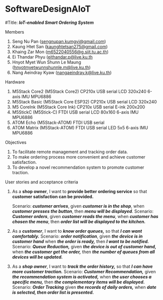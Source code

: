 # SoftwareDesignAIoT
#Title: ***IoT-enabled Smart Ordering System***

Members
1. Seng Nu Pan (sengnupan.kumgyi@gmail.com)
2. Kaung Htet San (kaunghtetsan275@gmail.com)
3. Khaing Zar Mon (m6522040556@g.siit.tu.ac.th)
4. Ei Thandar Phyu (eithandar.p@live.ku.th
5. Hnyot Myet Wun Shunn Le Maung (hnyotmyetwunnshunnle.m@live.ku.th)
6. Nang Aeindray Kyaw (nangaeindray.k@live.ku.th)

Hardware
1. M5Stack Core2 (M5Stack Core2)
    CP210x USB serial
    LCD 320x240
    6-axis IMU MPU6886
2. M5Stack Basic (M5Stack Core ESP32)
    CP210x USB serial
    LCD 320x240
3. M5 CoreInk (M5Stack Core Ink)
    CP210x USB serial
    E-ink 200x200
4. M5StickC (M5Stick-C)
    FTDI USB serial
    LCD 80x160
    6-axis IMU MPU6886
5. ATOM Echo (M5Stack-ATOM)
    FTDI USB serial
6. ATOM Matrix (M5Stack-ATOM)
    FTDI USB serial
    LED 5x5
    6-axis IMU MPU6886

Objectives
1. To facilitate remote management and tracking order data.
2. To make ordering process more convenient and achieve customer satisfaction.
3. To develop a novel recommendation system to promote customer traction.

User stories and acceptance criteria
1. As a **shop owner**, I want to **provide better ordering service** so that **customer satisfaction can be provided.**

    Scenario: ***customer arrives***, given ***customer is in the shop***, when ***customer presses the button***, then ***menu  will be displayed***.
    Scenario: ***Customer orders***, given ***customer reads the menu***, when ***customer has chosen the menu***, then ***order list will be displayed to the kitchen.***
2. As a ***customer***, I want to ***know order queues,*** so that ***I can want comfortably.***
    Scenario: ***order notification***, given ***the device is in customer hand*** when ***the order is ready,*** then ***I want to be notified.***
    Scenario: ***Queue Reduction,*** given ***the device is out of customer hand,*** when ***the customer get the order,*** then ***the number of queues from all devices will be updated.***
3. As a ***shop owner***, I want to ***track the order history,*** so that ***I can have more customer traction.***
    Scenario: ***Customer Recommendation,*** given ***the recommendation system is activated,*** when ***the user chooses a specific menu,*** then ***the complementary items will be displayed.***
    Scenario: ***Order Tracking*** given ***the records of daily orders,*** when ***date is selected, then order list is presented.***
